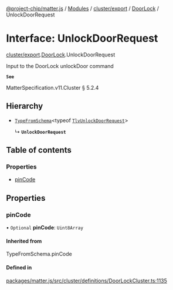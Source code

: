 [@project-chip/matter.js](../README.md) / [Modules](../modules.md) / [cluster/export](../modules/cluster_export.md) / [DoorLock](../modules/cluster_export.DoorLock.md) / UnlockDoorRequest

# Interface: UnlockDoorRequest

[cluster/export](../modules/cluster_export.md).[DoorLock](../modules/cluster_export.DoorLock.md).UnlockDoorRequest

Input to the DoorLock unlockDoor command

**`See`**

MatterSpecification.v11.Cluster § 5.2.4

## Hierarchy

- [`TypeFromSchema`](../modules/tlv_export.md#typefromschema)\<typeof [`TlvUnlockDoorRequest`](../modules/cluster_export.DoorLock.md#tlvunlockdoorrequest)\>

  ↳ **`UnlockDoorRequest`**

## Table of contents

### Properties

- [pinCode](cluster_export.DoorLock.UnlockDoorRequest.md#pincode)

## Properties

### pinCode

• `Optional` **pinCode**: `Uint8Array`

#### Inherited from

TypeFromSchema.pinCode

#### Defined in

[packages/matter.js/src/cluster/definitions/DoorLockCluster.ts:1135](https://github.com/project-chip/matter.js/blob/c0d55745d5279e16fdfaa7d2c564daa31e19c627/packages/matter.js/src/cluster/definitions/DoorLockCluster.ts#L1135)
